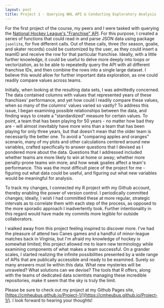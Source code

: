 ```yaml
---
layout: post
title: Project 1 - Querying NHL API & Conducting Exploratory Analysis
---
```


For the first project of the course, my peers and I were tasked with querying the [National Hockey League's "Franchise" API](https://gitlab.com/dword4/nhlapi/-/blob/master/records-api.md). For this purpose, I created a series of functions that could read in and parse JSON data using package `jsonlite`, for five different calls. Out of these calls, three (for season, goalie, and skater records) could be customized by the user, as they could insert a teamID and receive the row for that particular franchise. Ideally, with a little further knowledge, it could be useful to delve more deeply into loops or vectorization, as to be able to repeatedly query the API with all different franchise IDs, and then combine the rows into a single large dataset. I believe this would allow for further important data exploration, as one could readily compare values across teams. 

Initially, when looking at the resulting data sets, I was admittedly concerned. The data contained columns with values that represented years of these franchises' performance, and yet  how could I readily compare these values, when so many of the columns' values varied so vastly? To address this issue, I began examining possible relationships between the data, and finding ways to create a "standardized" measure for certain values. To point, a team that has been playing for 50 years - no matter how bad they are - will almost inevitably have more wins than a team that has been playing for only three years, but that doesn't mean that the older team is necessarily the better one. To avoid a "comparing apples and oranges" scenario, many of my plots and other calculations centered around new variables, crafted specifically to answer questions that I devised as I pondered more about the data. Questions that I addressed included whether teams are more likely to win at home or away; whether more penalty-prone teams win more; and how weak goalies affect a team's performance. This was the most difficult piece of the project for me - figuring out what data could be useful, and figuring out what new variables would be meaningful for analysis.

To track my changes, I connected my R project with my Github account, thereby enabling the power of version control. I periodically committed changes; ideally, I wish I had committed these at more regular, strategic intervals as to correlate them with each step of the process, as opposed to the more sporadic approach I inadvertently took. Further intentionality in this regard would have made my commits more legible for outside collaborators. 

I walked away from this project feeling inspired to discover more. I've had the pleasure of attend two Canes games and a handful of minor-league matches back in Virginia, but I'm afraid my knowledge of hockey is somewhat limited; this project allowed me to learn new terminology while examining components of what makes a team successful. On a grander scales, I started realizing the infinite possibilities presented by a wide range of APIs that are publically accessible and ready to be examined. Surely so many answers must lie within this data. What new mysteries will be unraveled? What solutions can we devise? The tools that R offers, along with the teams of dedicated data scientists managing these incredible repositories, make it seem that the sky is truly the limit. 

Please be sure to check out my project at my Github Pages site, [https://cmheubus.github.io/Project-1/](https://cmheubus.github.io/Project-1/). I look forward to hearing your thoughts! 
